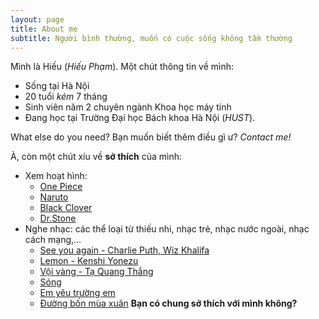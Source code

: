 ```yaml
---
layout: page
title: About me
subtitle: Người bình thường, muốn có cuộc sống không tầm thường
---
```


Mình là Hiếu (*Hiếu Phạm*). Một chút thông tin về mình:

- Sống tại Hà Nội
- 20 tuổi *kém* 7 tháng
- Sinh viên năm 2 chuyên ngành Khoa học máy tính
- Đang học tại Trường Đại học Bách khoa Hà Nội (*HUST*).


What else do you need? Bạn muốn biết thêm điều gì ư? 
   *Contact me!*


À, còn một chút xíu về **sở thích** của mình:
- Xem hoạt hình: 
  * [One Piece](https://vi.wikipedia.org/wiki/One_Piece) 
  * [Naruto](https://vi.wikipedia.org/wiki/Naruto)
  * [Black Clover](https://vi.wikipedia.org/wiki/Black_Clover)
  * [Dr.Stone](https://vi.wikipedia.org/wiki/Dr._Stone)
- Nghe nhạc: các thể loại từ thiếu nhi, nhạc trẻ, nhạc nước ngoài, nhạc cách mạng,...
  * [See you again - Charlie Puth, Wiz Khalifa](https://www.youtube.com/watch?v=zXdWWHjjx4c)
  * [Lemon - Kenshi Yonezu](https://www.youtube.com/watch?v=r7fAJntK3ho)
  * [Vội vàng - Tạ Quang Thắng](https://www.youtube.com/watch?v=R43xOUlRHWc&list=LLn0VKiemiA6P_pwp4w8i6yQ&index=31)
  * [Sóng](https://www.youtube.com/watch?v=Yl9mwX2Qo24&list=LLn0VKiemiA6P_pwp4w8i6yQ&index=42)
  * [Em yêu trường em](https://www.youtube.com/watch?v=Ln9ZRx-kgbg)
  * [Đường bốn mùa xuân](https://www.youtube.com/watch?v=fRGav42fY2o)
**Bạn có chung sở thích với mình không?**
                 

 
  
